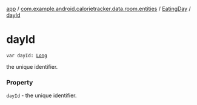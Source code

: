 [app](../../index.md) / [com.example.android.calorietracker.data.room.entities](../index.md) / [EatingDay](index.md) / [dayId](./day-id.md)

# dayId

`var dayId: `[`Long`](https://kotlinlang.org/api/latest/jvm/stdlib/kotlin/-long/index.html)

the unique identifier.

### Property

`dayId` - the unique identifier.